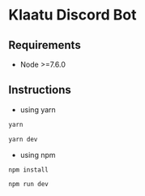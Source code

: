 # Klaatu Discord Bot

## Requirements

- Node >=7.6.0

## Instructions

- using yarn

``` bash
yarn

yarn dev
```

- using npm

``` bash
npm install

npm run dev
```
